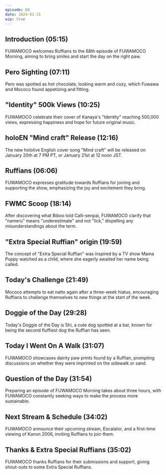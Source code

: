 ```yaml
---
episode: 68
date: 2024-01-15
wip: true
---
```


## Introduction (05:15)

FUWAMOCO welcomes Ruffians to the 68th episode of FUWAMOCO Morning, aiming to bring smiles and start the day on the right paw.

## Pero Sighting (07:11)

Pero was spotted as hot chocolate, looking warm and cozy, which Fuwawa and Mococo found appetizing and fitting.

## "Identity" 500k Views (10:25)

FUWAMOCO celebrate their cover of Kanaya's "Identity" reaching 500,000 views, expressing happiness and hope for future original music.

## holoEN "Mind craft" Release (12:16)

The new hololive English cover song "Mind craft" will be released on January 20th at 7 PM PT, or January 21st at 12 noon JST.

## Ruffians (06:06)

FUWAMOCO expresses gratitude towards Ruffians for joining and supporting the show, emphasizing the joy and excitement they bring.

## FWMC Scoop (18:14)

After discovering what Biboo told Calli-senpai, FUWAMOCO clarify that "nameru" means "underestimate" and not "lick," dispelling any misunderstandings about the term.

## "Extra Special Ruffian" origin (19:59)

The concept of "Extra Special Ruffian" was inspired by a TV show Mama Puppy watched as a child, where she eagerly awaited her name being called.

## Today's Challenge (21:49)

Mococo attempts to eat natto again after a three-week hiatus, encouraging Ruffians to challenge themselves to new things at the start of the week.

## Doggie of the Day (29:28)

Today's Doggie of the Day is Shi, a cute dog spotted at a bar, known for being the second fluffiest dog the Ruffian has seen.

## Today I Went On A Walk (31:07)

FUWAMOCO showcases dainty paw prints found by a Ruffian, prompting discussions on whether they were imprinted on the sidewalk or sand.

## Question of the Day (31:54)

Preparing an episode of FUWAMOCO Morning takes about three hours, with FUWAMOCO constantly seeking ways to make the process more sustainable.

## Next Stream & Schedule (34:02)

FUWAMOCO announce their upcoming stream, Escalator, and a first-time viewing of Kanon 2006, inviting Ruffians to join them.

## Thanks & Extra Special Ruffians (35:02)

FUWAMOCO thanks Ruffians for their submissions and support, giving shout-outs to some Extra Special Ruffians.
